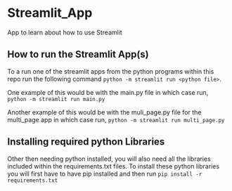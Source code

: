 # Streamlit_App
 App to learn about how to use Streamlit

## How to run the Streamlit App(s)

 To a run one of the streamlit apps from the python programs within this repo 
 run the following command `python -m streamlit run <python file>`.

 One example of this would be with the main.py file in which case run,
 `python -m streamlit run main.py`

 Another example of this would be with the muli_page.py file for the multi_page app in which case run,
 `python -m streamlit run multi_page.py`

## Installing required python Libraries

 Other then needing python installed, you will also need all the libraries included within the requirements.txt files.
 To install these python libraries you will first have to have pip installed and then run
 `pip install -r requirements.txt`